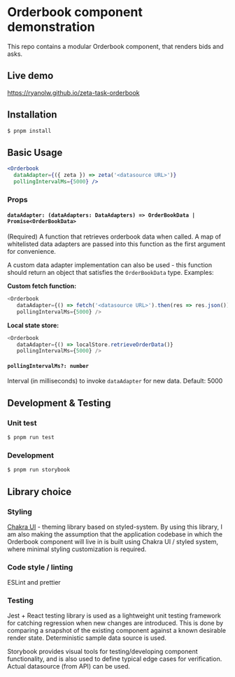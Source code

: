 # Orderbook component demonstration

This repo contains a modular Orderbook component, that renders bids and asks.

## Live demo
https://ryanolw.github.io/zeta-task-orderbook

## Installation

```bash
$ pnpm install
```

## Basic Usage
```jsx
<Orderbook
  dataAdapter={({ zeta }) => zeta('<datasource URL>')}
  pollingIntervalMs={5000} />
```

### Props

#### `dataAdapter: (dataAdapters: DataAdapters) => OrderBookData | Promise<OrderBookData>`
 (Required) A function that retrieves orderbook data when called. A map of whitelisted data adapters are passed into this function as the first argument for convenience.

 A custom data adapter implementation can also be used - this function should return an object that satisfies the `OrderBookData` type. Examples:
 
 **Custom fetch function:**
 ```ts
 <Orderbook
    dataAdapter={() => fetch('<datasource URL>').then(res => res.json())}
    pollingIntervalMs={5000} />
 ```

**Local state store:**
 ```ts
 <Orderbook
    dataAdapter={() => localStore.retrieveOrderData()}
    pollingIntervalMs={5000} />
 ```


#### `pollingIntervalMs?: number`
Interval (in milliseconds) to invoke `dataAdapter` for new data. Default: 5000


## Development & Testing

### Unit test

```bash
$ pnpm run test
```

### Development

```bash
$ pnpm run storybook
```



## Library choice

### Styling 

[Chakra UI](https://chakra-ui.com/getting-started) - theming library based on styled-system. By using this library, I am also making the assumption that the application codebase in which the Orderbook component will live in is built using Chakra UI / styled system, where minimal styling customization is required.

### Code style / linting

ESLint and prettier


### Testing

Jest + React testing library is used as a lightweight unit testing framework for catching regression when new changes are introduced. This is done by comparing a snapshot of the existing component against a known desirable render state.
Deterministic sample data source is used.

Storybook provides visual tools for testing/developing component functionality, and is also used to define typical edge cases for verification. Actual datasource (from API) can be used.

